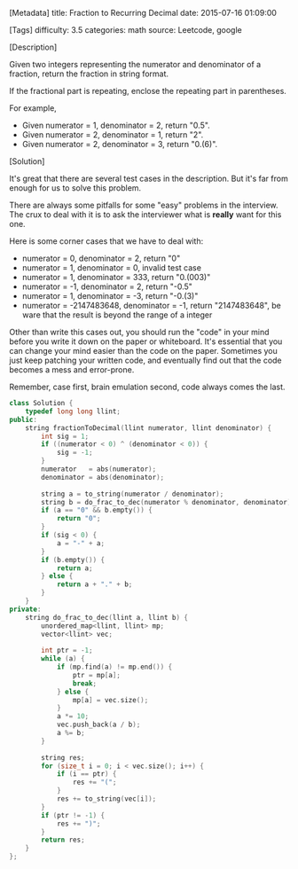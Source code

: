 [Metadata]
title: Fraction to Recurring Decimal 
date: 2015-07-16 01:09:00

[Tags]
difficulty: 3.5
categories: math
source: Leetcode, google

[Description]

Given two integers representing the numerator and denominator of a fraction, return the fraction in string format.

If the fractional part is repeating, enclose the repeating part in parentheses.

For example,

* Given numerator = 1, denominator = 2, return "0.5".
* Given numerator = 2, denominator = 1, return "2".
* Given numerator = 2, denominator = 3, return "0.(6)".

[Solution]

It's great that there are several test cases in the description. But it's far from enough for us to solve this problem.

There are always some pitfalls for some "easy" problems in the interview. The crux to deal with it is to ask the interviewer what is **really** want for this one.

Here is some corner cases that we have to deal with:

* numerator = 0, denominator = 2, return "0"
* numerator = 1, denominator = 0, invalid test case
* numerator = 1, denominator = 333, return "0.(003)"
* numerator = -1, denominator = 2, return "-0.5"
* numerator = 1, denominator = -3, return "-0.(3)"
* numerator = -2147483648, denominator = -1, return "2147483648", be ware that the result is beyond the range of a integer

Other than write this cases out, you should run the "code" in your mind before you write it down on the paper or whiteboard. It's essential that you can change your mind easier than the code on the paper. Sometimes you just keep patching your written code, and eventually find out that the code becomes a mess and error-prone.

Remember, case first, brain emulation second, code always comes the last.

```cpp
class Solution {
    typedef long long llint;
public:
    string fractionToDecimal(llint numerator, llint denominator) {
        int sig = 1;
        if ((numerator < 0) ^ (denominator < 0)) {
            sig = -1;
        }
        numerator   = abs(numerator);
        denominator = abs(denominator);
        
        string a = to_string(numerator / denominator);
        string b = do_frac_to_dec(numerator % denominator, denominator);
        if (a == "0" && b.empty()) {
            return "0";
        }
        if (sig < 0) {
            a = "-" + a;
        }
        if (b.empty()) {
            return a;
        } else {
            return a + "." + b;
        }
    }
private:
    string do_frac_to_dec(llint a, llint b) {
        unordered_map<llint, llint> mp;
        vector<llint> vec;
        
        int ptr = -1;
        while (a) {
            if (mp.find(a) != mp.end()) {
                ptr = mp[a];
                break;
            } else {
                mp[a] = vec.size();
            }
            a *= 10;
            vec.push_back(a / b);
            a %= b;
        }
        
        string res;
        for (size_t i = 0; i < vec.size(); i++) {
            if (i == ptr) {
                res += "(";
            }
            res += to_string(vec[i]);
        }
        if (ptr != -1) {
            res += ")";
        }
        return res;
    }
};
```